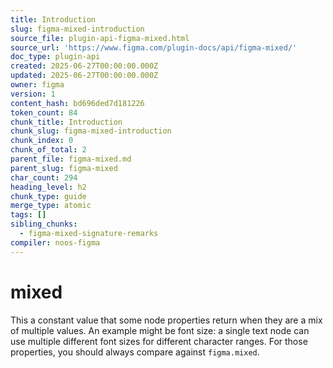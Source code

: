 ```yaml
---
title: Introduction
slug: figma-mixed-introduction
source_file: plugin-api-figma-mixed.html
source_url: 'https://www.figma.com/plugin-docs/api/figma-mixed/'
doc_type: plugin-api
created: 2025-06-27T00:00:00.000Z
updated: 2025-06-27T00:00:00.000Z
owner: figma
version: 1
content_hash: bd696ded7d181226
token_count: 84
chunk_title: Introduction
chunk_slug: figma-mixed-introduction
chunk_index: 0
chunk_of_total: 2
parent_file: figma-mixed.md
parent_slug: figma-mixed
char_count: 294
heading_level: h2
chunk_type: guide
merge_type: atomic
tags: []
sibling_chunks:
  - figma-mixed-signature-remarks
compiler: noos-figma
---
```


# mixed

This a constant value that some node properties return when they are a mix of multiple values. An example might be font size: a single text node can use multiple different font sizes for different character ranges. For those properties, you should always compare against `figma.mixed`.
